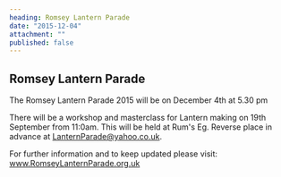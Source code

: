 ```yaml
---
heading: Romsey Lantern Parade
date: "2015-12-04"
attachment: ""
published: false
---
```


## Romsey Lantern Parade

The Romsey Lantern Parade 2015 will be on December 4th at 5.30 pm

There will be a workshop and masterclass for Lantern making on 19th September from 11:0am. This will be held at Rum's Eg. Reverse place in advance at LanternParade@yahoo.co.uk.

For further information and to keep updated please visit: www.RomseyLanternParade.org.uk
